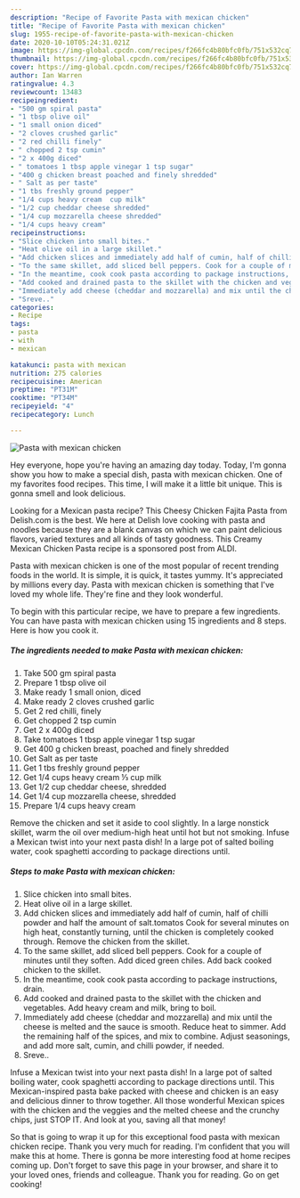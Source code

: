 ```yaml
---
description: "Recipe of Favorite Pasta with mexican chicken"
title: "Recipe of Favorite Pasta with mexican chicken"
slug: 1955-recipe-of-favorite-pasta-with-mexican-chicken
date: 2020-10-10T05:24:31.021Z
image: https://img-global.cpcdn.com/recipes/f266fc4b80bfc0fb/751x532cq70/pasta-with-mexican-chicken-recipe-main-photo.jpg
thumbnail: https://img-global.cpcdn.com/recipes/f266fc4b80bfc0fb/751x532cq70/pasta-with-mexican-chicken-recipe-main-photo.jpg
cover: https://img-global.cpcdn.com/recipes/f266fc4b80bfc0fb/751x532cq70/pasta-with-mexican-chicken-recipe-main-photo.jpg
author: Ian Warren
ratingvalue: 4.3
reviewcount: 13483
recipeingredient:
- "500 gm spiral pasta"
- "1 tbsp olive oil"
- "1 small onion diced"
- "2 cloves crushed garlic"
- "2 red chilli finely"
- " chopped 2 tsp cumin"
- "2 x 400g diced"
- " tomatoes 1 tbsp apple vinegar 1 tsp sugar"
- "400 g chicken breast poached and finely shredded"
- " Salt as per taste"
- "1 tbs freshly ground pepper"
- "1/4 cups heavy cream  cup milk"
- "1/2 cup cheddar cheese shredded"
- "1/4 cup mozzarella cheese shredded"
- "1/4 cups heavy cream"
recipeinstructions:
- "Slice chicken into small bites."
- "Heat olive oil in a large skillet."
- "Add chicken slices and immediately add half of cumin, half of chilli powder and half the amount of salt.tomatos Cook for several minutes on high heat, constantly turning, until the chicken is completely cooked through. Remove the chicken from the skillet."
- "To the same skillet, add sliced bell peppers. Cook for a couple of minutes until they soften. Add diced green chiles. Add back cooked chicken to the skillet."
- "In the meantime, cook cook pasta according to package instructions, drain."
- "Add cooked and drained pasta to the skillet with the chicken and vegetables. Add heavy cream and milk, bring to boil."
- "Immediately add cheese (cheddar and mozzarella) and mix until the cheese is melted and the sauce is smooth. Reduce heat to simmer. Add the remaining half of the spices, and mix to combine. Adjust seasonings, and add more salt, cumin, and chilli powder, if needed."
- "Sreve.."
categories:
- Recipe
tags:
- pasta
- with
- mexican

katakunci: pasta with mexican 
nutrition: 275 calories
recipecuisine: American
preptime: "PT31M"
cooktime: "PT34M"
recipeyield: "4"
recipecategory: Lunch

---
```



![Pasta with mexican chicken](https://img-global.cpcdn.com/recipes/f266fc4b80bfc0fb/751x532cq70/pasta-with-mexican-chicken-recipe-main-photo.jpg)

Hey everyone, hope you're having an amazing day today. Today, I'm gonna show you how to make a special dish, pasta with mexican chicken. One of my favorites food recipes. This time, I will make it a little bit unique. This is gonna smell and look delicious.

Looking for a Mexican pasta recipe? This Cheesy Chicken Fajita Pasta from Delish.com is the best. We here at Delish love cooking with pasta and noodles because they are a blank canvas on which we can paint delicious flavors, varied textures and all kinds of tasty goodness. This Creamy Mexican Chicken Pasta recipe is a sponsored post from ALDI.

Pasta with mexican chicken is one of the most popular of recent trending foods in the world. It is simple, it is quick, it tastes yummy. It's appreciated by millions every day. Pasta with mexican chicken is something that I've loved my whole life. They're fine and they look wonderful.


To begin with this particular recipe, we have to prepare a few ingredients. You can have pasta with mexican chicken using 15 ingredients and 8 steps. Here is how you cook it.

<!--inarticleads1-->

##### The ingredients needed to make Pasta with mexican chicken:

1. Take 500 gm spiral pasta
1. Prepare 1 tbsp olive oil
1. Make ready 1 small onion, diced
1. Make ready 2 cloves crushed garlic
1. Get 2 red chilli, finely
1. Get  chopped 2 tsp cumin
1. Get 2 x 400g diced
1. Take  tomatoes 1 tbsp apple vinegar 1 tsp sugar
1. Get 400 g chicken breast, poached and finely shredded
1. Get  Salt as per taste
1. Get 1 tbs freshly ground pepper
1. Get 1/4 cups heavy cream ⅓ cup milk
1. Get 1/2 cup cheddar cheese, shredded
1. Get 1/4 cup mozzarella cheese, shredded
1. Prepare 1/4 cups heavy cream


Remove the chicken and set it aside to cool slightly. In a large nonstick skillet, warm the oil over medium-high heat until hot but not smoking. Infuse a Mexican twist into your next pasta dish! In a large pot of salted boiling water, cook spaghetti according to package directions until. 

<!--inarticleads2-->

##### Steps to make Pasta with mexican chicken:

1. Slice chicken into small bites.
1. Heat olive oil in a large skillet.
1. Add chicken slices and immediately add half of cumin, half of chilli powder and half the amount of salt.tomatos Cook for several minutes on high heat, constantly turning, until the chicken is completely cooked through. Remove the chicken from the skillet.
1. To the same skillet, add sliced bell peppers. Cook for a couple of minutes until they soften. Add diced green chiles. Add back cooked chicken to the skillet.
1. In the meantime, cook cook pasta according to package instructions, drain.
1. Add cooked and drained pasta to the skillet with the chicken and vegetables. Add heavy cream and milk, bring to boil.
1. Immediately add cheese (cheddar and mozzarella) and mix until the cheese is melted and the sauce is smooth. Reduce heat to simmer. Add the remaining half of the spices, and mix to combine. Adjust seasonings, and add more salt, cumin, and chilli powder, if needed.
1. Sreve..


Infuse a Mexican twist into your next pasta dish! In a large pot of salted boiling water, cook spaghetti according to package directions until. This Mexican-inspired pasta bake packed with cheese and chicken is an easy and delicious dinner to throw together. All those wonderful Mexican spices with the chicken and the veggies and the melted cheese and the crunchy chips, just STOP IT. And look at you, saving all that money! 

So that is going to wrap it up for this exceptional food pasta with mexican chicken recipe. Thank you very much for reading. I'm confident that you will make this at home. There is gonna be more interesting food at home recipes coming up. Don't forget to save this page in your browser, and share it to your loved ones, friends and colleague. Thank you for reading. Go on get cooking!
